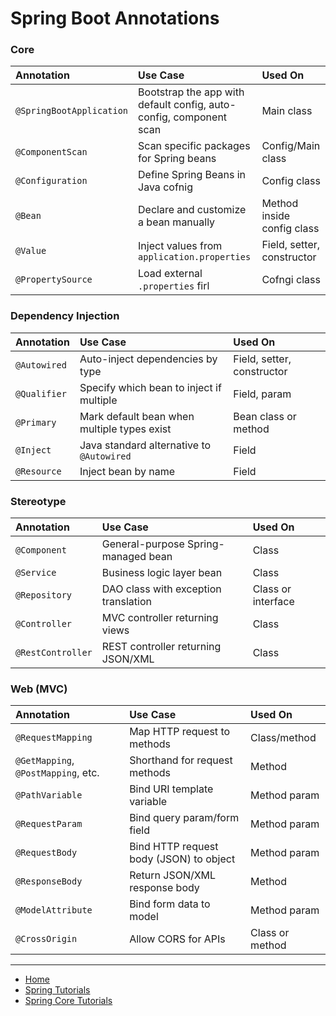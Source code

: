 # Spring Boot Annotations

### Core 

|Annotation|Use Case|Used On|
|:-------|:-------|:-------|
|`@SpringBootApplication`|Bootstrap the app with default config, auto-config, component scan|Main class|
|`@ComponentScan`|Scan specific packages for Spring beans|Config/Main class|
|`@Configuration`|Define Spring Beans in Java cofnig|Config class|
|`@Bean`|Declare and customize a bean manually|Method inside config class|
|`@Value`|Inject values from `application.properties`|Field, setter, constructor|
|`@PropertySource`|Load external `.properties` firl|Cofngi class|

### Dependency Injection

|Annotation|Use Case|Used On|
|:-------|:-------|:-------|
|`@Autowired`|Auto-inject dependencies by type|Field, setter, constructor|
|`@Qualifier`|Specify which bean to inject if multiple|Field, param|
|`@Primary`|Mark default bean when multiple types exist|Bean class or method|
|`@Inject`|Java standard alternative to `@Autowired`|Field|
|`@Resource`|Inject bean by name|Field|


### Stereotype

|Annotation|Use Case|Used On|
|:-------|:-------|:-------|
|`@Component`|General-purpose Spring-managed bean|Class|
|`@Service`|Business logic layer bean|Class|
|`@Repository`|DAO class with exception translation|Class or interface|
|`@Controller`|MVC controller returning views|Class|
|`@RestController`|REST controller returning JSON/XML|Class|

### Web (MVC)

|Annotation|Use Case|Used On|
|:-------|:-------|:-------|
|`@RequestMapping`|Map HTTP request to methods|Class/method|
|`@GetMapping`, `@PostMapping`, etc.|Shorthand for request methods|Method|
|`@PathVariable`|Bind URI template variable|Method param|
|`@RequestParam`|Bind query param/form field|Method param|
|`@RequestBody`|Bind HTTP request body (JSON) to object|Method param|
|`@ResponseBody`|Return JSON/XML response body|Method|
|`@ModelAttribute`|Bind form data to model|Method param|
|`@CrossOrigin`|Allow CORS for APIs|Class or method|

---

- [Home](./../../../README.md)
- [Spring Tutorials](./../../tutorials.md)
- [Spring Core Tutorials](./../core.md)